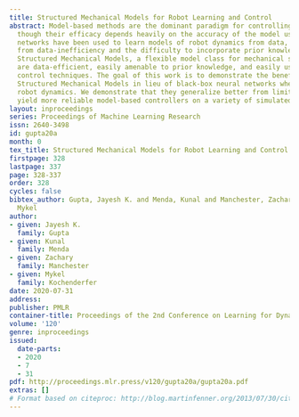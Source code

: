```yaml
---
title: Structured Mechanical Models for Robot Learning and Control
abstract: Model-based methods are the dominant paradigm for controlling robotic systems,
  though their efficacy depends heavily on the accuracy of the model used. Deep neural
  networks have been used to learn models of robot dynamics from data, but they suffer
  from data-inefficiency and the difficulty to incorporate prior knowledge. We introduce
  Structured Mechanical Models, a flexible model class for mechanical systems that
  are data-efficient, easily amenable to prior knowledge, and easily usable with model-based
  control techniques. The goal of this work is to demonstrate the benefits of using
  Structured Mechanical Models in lieu of black-box neural networks when modeling
  robot dynamics. We demonstrate that they generalize better from limited data and
  yield more reliable model-based controllers on a variety of simulated robotic domains.
layout: inproceedings
series: Proceedings of Machine Learning Research
issn: 2640-3498
id: gupta20a
month: 0
tex_title: Structured Mechanical Models for Robot Learning and Control
firstpage: 328
lastpage: 337
page: 328-337
order: 328
cycles: false
bibtex_author: Gupta, Jayesh K. and Menda, Kunal and Manchester, Zachary and Kochenderfer,
  Mykel
author:
- given: Jayesh K.
  family: Gupta
- given: Kunal
  family: Menda
- given: Zachary
  family: Manchester
- given: Mykel
  family: Kochenderfer
date: 2020-07-31
address: 
publisher: PMLR
container-title: Proceedings of the 2nd Conference on Learning for Dynamics and Control
volume: '120'
genre: inproceedings
issued:
  date-parts:
  - 2020
  - 7
  - 31
pdf: http://proceedings.mlr.press/v120/gupta20a/gupta20a.pdf
extras: []
# Format based on citeproc: http://blog.martinfenner.org/2013/07/30/citeproc-yaml-for-bibliographies/
---
```


